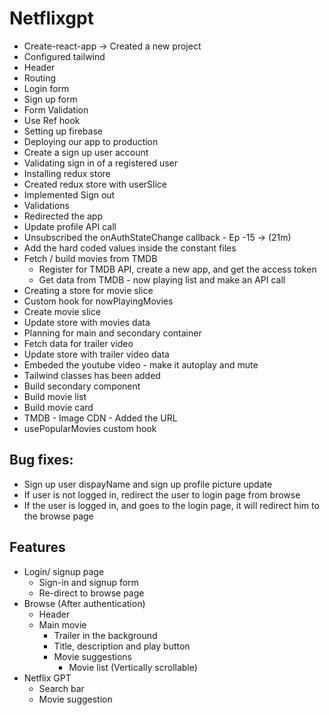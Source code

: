 # Netflixgpt

- Create-react-app -> Created a new project
- Configured tailwind
- Header
- Routing
- Login form
- Sign up form
- Form Validation
- Use Ref hook
- Setting up firebase
- Deploying our app to production
- Create a sign up user account
- Validating sign in of a registered user
- Installing redux store
- Created redux store with userSlice
- Implemented Sign out
- Validations
- Redirected the app
- Update profile API call
- Unsubscribed the onAuthStateChange callback - Ep -15 -> (21m)
- Add the hard coded values inside the constant files
- Fetch / build movies from TMDB
    - Register for TMDB API, create a new app, and get the access token
    - Get data from TMDB - now playing list and make an API call
- Creating a store for movie slice
- Custom hook for nowPlayingMovies
- Create movie slice
- Update store with movies data
- Planning for main and secondary container
- Fetch data for trailer video
- Update store with trailer video data
- Embeded the youtube video - make it autoplay and mute
- Tailwind classes has been added
- Build secondary component
- Build movie list
- Build movie card
- TMDB -  Image CDN - Added the URL
- usePopularMovies custom hook

## Bug fixes:
- Sign up user dispayName and sign up profile picture update
- If user is not logged in, redirect the user to login page from browse
- If the user is logged in, and goes to the login page, it will redirect him to the browse page

## Features

- Login/ signup page
    - Sign-in and signup form
    - Re-direct to browse page
- Browse (After authentication)
    - Header
    - Main movie
        - Trailer in the background
        - Title, description and play button
        - Movie suggestions
            - Movie list (Vertically scrollable)
- Netflix GPT
    - Search bar
    - Movie suggestion